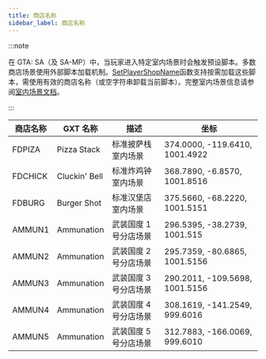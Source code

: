 ```yaml
---
title: 商店名称
sidebar_label: 商店名称
---
```


:::note

在 GTA: SA（及 SA-MP）中，当玩家进入特定室内场景时会触发预设脚本。多数商店场景使用外部脚本加载机制。[SetPlayerShopName](../functions/SetPlayerShopName)函数支持按需加载这些脚本，需使用有效的商店名称（或空字符串卸载当前脚本）。完整室内场景信息请参阅[室内场景文档](interiorids)。

:::

| 商店名称 | GXT 名称      | 描述                  | 坐标                           |
| -------- | ------------- | --------------------- | ------------------------------ |
| FDPIZA   | Pizza Stack   | 标准披萨栈室内场景    | 374.0000, -119.6410, 1001.4922 |
| FDCHICK  | Cluckin' Bell | 标准炸鸡钟室内场景    | 368.7890, -6.8570, 1001.8516   |
| FDBURG   | Burger Shot   | 标准汉堡店室内场景    | 375.5660, -68.2220, 1001.5151  |
| AMMUN1   | Ammunation    | 武装国度 1 号分店场景 | 296.5395, -38.2739, 1001.515   |
| AMMUN2   | Ammunation    | 武装国度 2 号分店场景 | 295.7359, -80.6865, 1001.5156  |
| AMMUN3   | Ammunation    | 武装国度 3 号分店场景 | 290.2011, -109.5698, 1001.5156 |
| AMMUN4   | Ammunation    | 武装国度 4 号分店场景 | 308.1619, -141.2549, 999.6016  |
| AMMUN5   | Ammunation    | 武装国度 5 号分店场景 | 312.7883, -166.0069, 999.6010  |
